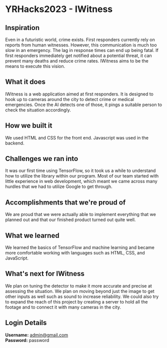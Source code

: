# YRHacks2023 - IWitness

## Inspiration  
Even in a futuristic world, crime exists. First responders currently rely on reports from human witnesses. However, this communication is much too slow in an emergency. The lag in response times can end up being fatal. If first responders immediately get notified about a potential threat, it can prevent many deaths and reduce crime rates. IWitness aims to be the means to execute this vision.

## What it does  
IWitness is a web application aimed at first responders. It is designed to hook up to cameras around the city to detect crime or medical emergencies. Once the AI detects one of those, it pings a suitable person to check the situation accordingly.

## How we built it 
We used HTML and CSS for the front end. Javascript was used in the backend.

## Challenges we ran into  
It was our first time using TensorFlow, so it took us a while to understand how to utilize the library within our program. Most of our team started with little experience in web development, which meant we came across many hurdles that we had to utilize Google to get through.

## Accomplishments that we're proud of  
We are proud that we were actually able to implement everything that we planned out and that our finished product turned out quite well.

## What we learned  
We learned the basics of TensorFlow and machine learning and became more comfortable working with languages such as HTML, CSS, and JavaScript.

## What's next for IWitness  
We plan on tuning the detector to make it more accurate and precise at assessing the situation. We plan on moving beyond just the image to get other inputs as well such as sound to increase reliability. We could also try to expand the reach of this project by creating a server to hold all the footage and to connect it with many cameras in the city.

## Login Details  
**Username:** admin@gmail.com  
**Password:** password

